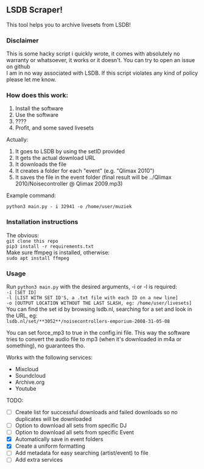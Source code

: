 ## **LSDB Scraper!**
This tool helps you to archive livesets from LSDB!

### **Disclaimer**
This is some hacky script i quickly wrote, it comes with absolutely no warranty or whatsoever, it works or it doesn't.
You can try to open an issue on github   
I am in no way associated with LSDB. If this script violates any kind of policy please let me know.
  

### **How does this work:**
1. Install the software
2. Use the software
3. ????
4. Profit, and some saved livesets

Actually:
1. It goes to LSDB by using the setID provided
2. It gets the actual download URL
3. It downloads the file
4. It creates a folder for each "event" (e.g. "Qlimax 2010")
5. It saves the file in the event folder (final result will be ../Qlimax 2010/Noisecontroller @ Qlimax 2009.mp3) 

Example command:

```
python3 main.py - i 32941 -o /home/user/muziek
```


### **Installation instructions**
The obvious:  
`git clone this repo`  
`pip3 install -r requirements.txt`  
Make sure ffmpeg is installed, otherwise:  
`sudo apt install ffmpeg`

### **Usage**  
Run `python3 main.py` with the desired arguments, -i or -l is required:  
`-i [SET ID]`  
`-l [LIST WITH SET ID'S, a .txt file with each ID on a new line]`  
`-o [OUTPUT LOCATION WITHOUT THE LAST SLASH, eg: /home/user/livesets]`  
You can find the set id by browsing lsdb.nl, searching for a set and look in the URL, eg:  
`lsdb.nl/set/**3052**/noisecontrollers-emporium-2008-31-05-08`

You can set force_mp3 to true in the config.ini file. This way the software tries to convert the audio file to mp3 (when it's downloaded in m4a or something), no guarantees tho.

Works with the following services:
- Mixcloud
- Soundcloud
- Archive.org
- Youtube

TODO:   
- [ ] Create list for successful downloads and failed downloads so no duplicates will be downloaded
- [ ] Option to download all sets from specific DJ
- [ ] Option to download all sets from specific Event
- [x] Automatically save in event folders  
- [x] Create a uniform formatting  
- [ ] Add metadata for easy searching (artist/event) to file  
- [ ] Add extra services  